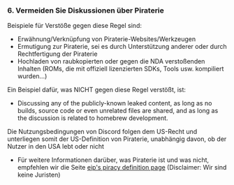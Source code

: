 ### 6. Vermeiden Sie Diskussionen über Piraterie

Beispiele für Verstöße gegen diese Regel sind:
- Erwähnung/Verknüpfung von Piraterie-Websites/Werkzeugen
- Ermutigung zur Piraterie, sei es durch Unterstützung anderer oder durch Rechtfertigung der Piraterie
- Hochladen von raubkopierten oder gegen die NDA verstoßenden Inhalten (ROMs, die mit offiziell lizenzierten SDKs, Tools usw. kompiliert wurden...)

Ein Beispiel dafür, was NICHT gegen diese Regel verstößt, ist:
- Discussing any of the publicly-known leaked content, as long as no builds, source code or even unrelated files are shared, and as long as the discussion is related to homebrew development.

Die Nutzungsbedingungen von Discord folgen dem US-Recht und unterliegen somit der US-Definition von Piraterie, unabhängig davon, ob der Nutzer in den USA lebt oder nicht
- Für weitere Informationen darüber, was Piraterie ist und was nicht, empfehlen wir die Seite [eip's piracy definition page](https://3ds.eiphax.tech/piracy.html) (Disclaimer: Wir sind keine Juristen)
